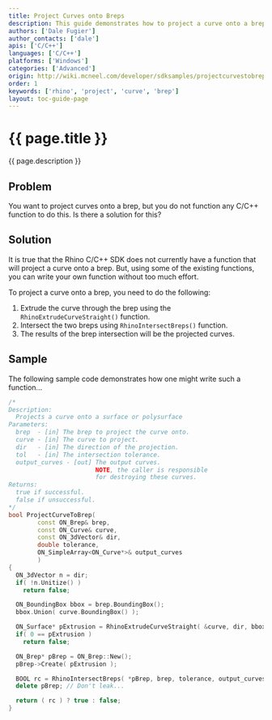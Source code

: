 ```yaml
---
title: Project Curves onto Breps
description: This guide demonstrates how to project a curve onto a brep using C/C++.
authors: ['Dale Fugier']
author_contacts: ['dale']
apis: ['C/C++']
languages: ['C/C++']
platforms: ['Windows']
categories: ['Advanced']
origin: http://wiki.mcneel.com/developer/sdksamples/projectcurvestobrep
order: 1
keywords: ['rhino', 'project', 'curve', 'brep']
layout: toc-guide-page
---
```


# {{ page.title }}

{{ page.description }}

## Problem

You want to project curves onto a brep, but you do not function any C/C++ function to do this.  Is there a solution for this?

## Solution

It is true that the Rhino C/C++ SDK does not currently have a function that will project a curve onto a brep. But, using some of the existing functions, you can write your own function without too much effort.

To project a curve onto a brep, you need to do the following:

1. Extrude the curve through the brep using the `RhinoExtrudeCurveStraight()` function.
1. Intersect the two breps using `RhinoIntersectBreps()` function.
1. The results of the brep intersection will be the projected curves.

## Sample

The following sample code demonstrates how one might write such a function...

```cpp
/*
Description:
  Projects a curve onto a surface or polysurface
Parameters:
  brep  - [in] The brep to project the curve onto.
  curve - [in] The curve to project.
  dir   - [in] The direction of the projection.
  tol   - [in] The intersection tolerance.
  output_curves - [out] The output curves.
                        NOTE, the caller is responsible
                        for destroying these curves.
Returns:
  true if successful.
  false if unsuccessful.
*/
bool ProjectCurveToBrep(
        const ON_Brep& brep,
        const ON_Curve& curve,
        const ON_3dVector& dir,
        double tolerance,
        ON_SimpleArray<ON_Curve*>& output_curves
        )
{
  ON_3dVector n = dir;
  if( !n.Unitize() )
    return false;

  ON_BoundingBox bbox = brep.BoundingBox();
  bbox.Union( curve.BoundingBox() );

  ON_Surface* pExtrusion = RhinoExtrudeCurveStraight( &curve, dir, bbox.Diagonal().Length() );
  if( 0 == pExtrusion )
    return false;

  ON_Brep* pBrep = ON_Brep::New();
  pBrep->Create( pExtrusion );

  BOOL rc = RhinoIntersectBreps( *pBrep, brep, tolerance, output_curves );
  delete pBrep; // Don't leak...

  return ( rc ) ? true : false;
}
```
